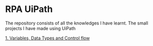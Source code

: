 # RPA UiPath

The repository consists of all the knowledges I have learnt. The small projects I have made using UiPath

[1. Variables, Data Types and Control flow](https://github.com/khoicorn/RPA_uipath/tree/main/1.Variables%2C%20Data%20Types%20and%20Control%20Flow)

